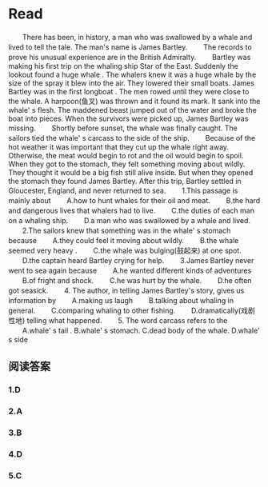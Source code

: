 # Read

　　There has been, in history, a man who was swallowed by a whale and lived to tell the tale. The man's name is James Bartley.
　　The records to prove his unusual experience are in the British Admiralty.
　　Bartley was making his first trip on the whaling ship Star of the East. Suddenly the lookout found a huge whale . The whalers knew it was a huge whale by the size of the spray it blew into the air. They lowered their small boats. James Bartley was in the first longboat . The men rowed until they were close to the whale. A harpoon(鱼叉) was thrown and it found its mark. It sank into the whale' s flesh. The maddened beast jumped out of the water and broke the boat into pieces. When the survivors were picked up, James Bartley was missing.
　　Shortly before sunset, the whale was finally caught. The sailors tied the whale' s carcass to the side of the ship.
　　Because of the hot weather it was important that they cut up the whale right away. Otherwise, the meat would begin to rot and the oil would begin to spoil. When they got to the stomach, they felt something moving about wildly. They thought it would be a big fish still alive inside. But when they opened the stomach they found James Bartley. After this trip, Bartley settled in Gloucester, England, and never returned to sea.
　　1.This passage is mainly about
　　A.how to hunt whales for their oil and meat.
　　B.the hard and dangerous lives that whalers had to live.
　　C.the duties of each man on a whaling ship.
　　D.a man who was swallowed by a whale and lived.
　　2.The sailors knew that something was in the whale' s stomach because
　　A.they could feel it moving about wildly.
　　B.the whale seemed very heavy .
　　C.the whale was bulging(鼓起来) at one spot.
　　D.the captain heard Bartley crying for help.
　　3.James Bartley never went to sea again because
　　A.he wanted different kinds of adventures
　　B.of fright and shock.
　　C.he was hurt by the whale.
　　D.he often got seasick.
　　4. The author, in telling James Bartley's story, gives us information by
　　A.making us laugh
　　B.talking about whaling in general.
　　C.comparing whaling to other fishing.
　　D.dramatically(戏剧性地) telling what happened.
　　5. The word carcass refers to the
　　A.whale' s tail . B.whale' s stomach. C.dead body of the whale. D.whale' s side
## 阅读答案
### 1.D
### 2.A
### 3.B
### 4.D
### 5.C
